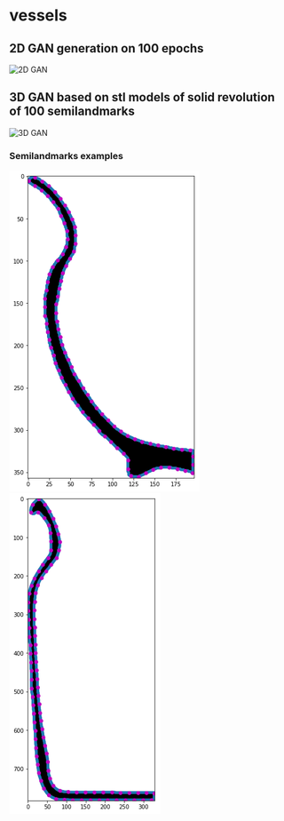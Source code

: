 # vessels
## 2D GAN generation on 100 epochs
![2D GAN](imagenes/GAN_epochs.gif)

## 3D GAN based on stl models of solid revolution of 100 semilandmarks
![3D GAN](imagenes/gan3d_100epochs.png)


### Semilandmarks examples
![semilandmarks](imagenes/vasija_contorno_1_semilandmark.png)
![semilandmarks](imagenes/vasija_contorno_2_semilandmark.png)
